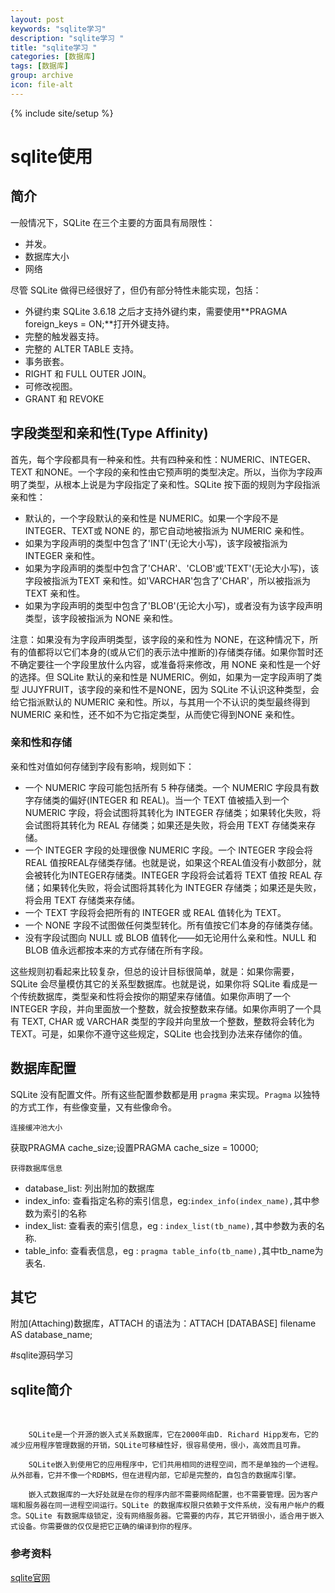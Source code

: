 ```yaml
---
layout: post
keywords: "sqlite学习"
description: "sqlite学习 "
title: "sqlite学习 "
categories: [数据库]
tags: [数据库]
group: archive
icon: file-alt
---
```

{% include site/setup %}

# sqlite使用

## 简介
一般情况下，SQLite 在三个主要的方面具有局限性：

* 并发。
* 数据库大小
* 网络

尽管 SQLite 做得已经很好了，但仍有部分特性未能实现，包括：
*  外键约束
	SQLite 3.6.18 之后才支持外键约束，需要使用**PRAGMA foreign_keys = ON;**打开外键支持。
* 完整的触发器支持。
* 完整的 ALTER TABLE 支持。
* 事务嵌套。
* RIGHT 和 FULL OUTER JOIN。
* 可修改视图。
* GRANT 和 REVOKE

## 字段类型和亲和性(Type Affinity)
首先，每个字段都具有一种亲和性。共有四种亲和性：NUMERIC、INTEGER、TEXT 和NONE。一个字段的亲和性由它预声明的类型决定。所以，当你为字段声明了类型，从根本上说是为字段指定了亲和性。SQLite 按下面的规则为字段指派亲和性：

* 默认的，一个字段默认的亲和性是 NUMERIC。如果一个字段不是 INTEGER、TEXT或 NONE 的，那它自动地被指派为 NUMERIC 亲和性。
*  如果为字段声明的类型中包含了'INT'(无论大小写)，该字段被指派为 INTEGER 亲和性。
* 如果为字段声明的类型中包含了'CHAR'、'CLOB'或'TEXT'(无论大小写)，该字段被指派为TEXT 亲和性。如'VARCHAR'包含了'CHAR'，所以被指派为 TEXT 亲和性。
* 如果为字段声明的类型中包含了'BLOB'(无论大小写)，或者没有为该字段声明类型，该字段被指派为 NONE 亲和性。

注意：如果没有为字段声明类型，该字段的亲和性为 NONE，在这种情况下，所有的值都将以它们本身的(或从它们的表示法中推断的)存储类存储。如果你暂时还不确定要往一个字段里放什么内容，或准备将来修改，用 NONE 亲和性是一个好的选择。但 SQLite 默认的亲和性是 NUMERIC。例如，如果为一定字段声明了类型 JUJYFRUIT，该字段的亲和性不是NONE，因为 SQLite 不认识这种类型，会给它指派默认的 NUMERIC 亲和性。所以，与其用一个不认识的类型最终得到 NUMERIC 亲和性，还不如不为它指定类型，从而使它得到NONE 亲和性。
### 亲和性和存储
亲和性对值如何存储到字段有影响，规则如下：

* 一个 NUMERIC 字段可能包括所有 5 种存储类。一个 NUMERIC 字段具有数字存储类的偏好(INTEGER 和 REAL)。当一个 TEXT 值被插入到一个 NUMERIC 字段，将会试图将其转化为 INTEGER 存储类；如果转化失败，将会试图将其转化为 REAL 存储类；如果还是失败，将会用 TEXT 存储类来存储。
*  一个 INTEGER 字段的处理很像 NUMERIC 字段。一个 INTEGER 字段会将 REAL 值按REAL存储类存储。也就是说，如果这个REAL值没有小数部分，就会被转化为INTEGER存储类。INTEGER 字段将会试着将 TEXT 值按 REAL 存储；如果转化失败，将会试图将其转化为 INTEGER 存储类；如果还是失败，将会用 TEXT 存储类来存储。
*  一个 TEXT 字段将会把所有的 INTEGER 或 REAL 值转化为 TEXT。
*  一个 NONE 字段不试图做任何类型转化。所有值按它们本身的存储类存储。
*  没有字段试图向 NULL 或 BLOB 值转化——如无论用什么亲和性。NULL 和 BLOB 值永远都按本来的方式存储在所有字段。

这些规则初看起来比较复杂，但总的设计目标很简单，就是：如果你需要，SQLite 会尽量模仿其它的关系型数据库。也就是说，如果你将 SQLite 看成是一个传统数据库，类型亲和性将会按你的期望来存储值。如果你声明了一个 INTEGER 字段，并向里面放一个整数，就会按整数来存储。如果你声明了一个具有 TEXT, CHAR 或 VARCHAR 类型的字段并向里放一个整数，整数将会转化为 TEXT。可是，如果你不遵守这些规定，SQLite 也会找到办法来存储你的值。

## 数据库配置
SQLite 没有配置文件。所有这些配置参数都是用 `pragma` 来实现。`Pragma` 以独特的方式工作，有些像变量，又有些像命令。

`连接缓冲池大小`

获取PRAGMA cache_size;设置PRAGMA cache_size = 10000;

`获得数据库信息`

* database_list: 列出附加的数据库
* index_info: 查看指定名称的索引信息，eg:`index_info(index_name),`其中参数为索引的名称
* index_list: 查看表的索引信息，eg : `index_list(tb_name),`其中参数为表的名称.
* table_info: 查看表信息，eg : `pragma table_info(tb_name),`其中tb_name为表名.

## 其它
附加(Attaching)数据库，ATTACH 的语法为：ATTACH [DATABASE] filename AS database_name;

#sqlite源码学习

## sqlite简介

<br />

		SQLite是一个开源的嵌入式关系数据库，它在2000年由D. Richard Hipp发布，它的减少应用程序管理数据的开销，SQLite可移植性好，很容易使用，很小，高效而且可靠。

		SQLite嵌入到使用它的应用程序中，它们共用相同的进程空间，而不是单独的一个进程。从外部看，它并不像一个RDBMS，但在进程内部，它却是完整的，自包含的数据库引擎。

		嵌入式数据库的一大好处就是在你的程序内部不需要网络配置，也不需要管理。因为客户端和服务器在同一进程空间运行。SQLite 的数据库权限只依赖于文件系统，没有用户帐户的概念。SQLite 有数据库级锁定，没有网络服务器。它需要的内存，其它开销很小，适合用于嵌入式设备。你需要做的仅仅是把它正确的编译到你的程序。

### 参考资料
		
[sqlite官网](http://www.sqlite.org/)

 